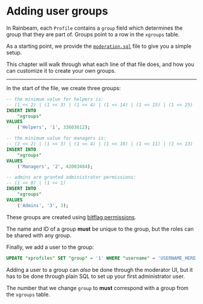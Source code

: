# Adding user groups

In Rainbeam, each `Profile` contains a `group` field which determines the group that they are part of. Groups point to a row in the `xgroups` table.

As a starting point, we provide the [`moderation.sql`](https://github.com/swmff/rainbeam/blob/master/sql/moderation.sql) file to give you a simple setup.

This chapter will walk through what each line of that file does, and how you can customize it to create your own groups.

---

In the start of the file, we create three groups:

```sql
-- the minimum value for helpers is:
-- (1 << 2) | (1 << 3) | (1 << 4) | (1 << 14) | (1 << 15) | (1 << 25)
INSERT INTO
    "xgroups"
VALUES
    ('Helpers', '1', 33603612);

-- the minimum value for managers is:
-- (1 << 2) | (1 << 3) | (1 << 4) | (1 << 10) | (1 << 11) | (1 << 13) | (1 << 14) | (1 << 15) | (1 << 23) | (1 << 25)
INSERT INTO
    "xgroups"
VALUES
    ('Managers', '2', 42003484);

-- admins are granted administrator permissions:
-- (1 << 0) | (1 << 1)
INSERT INTO
    "xgroups"
VALUES
    ('Admins', '3', 3);
```

These groups are created using [bitflag permissions](./permissions.md).

The name and ID of a group **must** be unique to the group, but the roles can be shared with any group.

Finally, we add a user to the group:

```sql
UPDATE "xprofiles" SET "group" = '1' WHERE "username" = 'USERNAME_HERE';
```

Adding a user to a group can _also_ be done through the moderator UI, but it has to be done through plain SQL to set up your first administrator user.

The number that we change `group` to **must** correspond with a group from the `xgroups` table.
